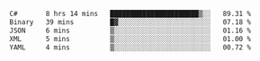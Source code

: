 <!--START_SECTION:waka-->

```txt
C#       8 hrs 14 mins   ██████████████████████▒░░   89.31 %
Binary   39 mins         █▓░░░░░░░░░░░░░░░░░░░░░░░   07.18 %
JSON     6 mins          ▒░░░░░░░░░░░░░░░░░░░░░░░░   01.16 %
XML      5 mins          ▒░░░░░░░░░░░░░░░░░░░░░░░░   01.00 %
YAML     4 mins          ▒░░░░░░░░░░░░░░░░░░░░░░░░   00.72 %
```

<!--END_SECTION:waka-->
